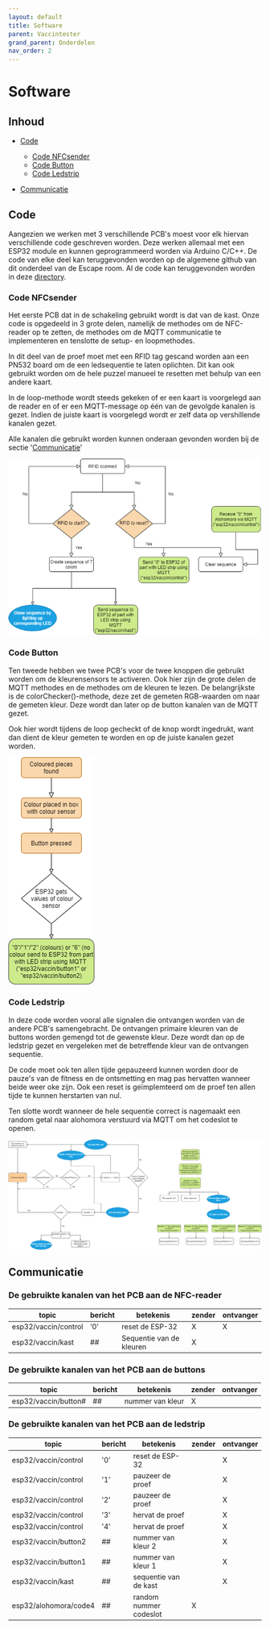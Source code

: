 ```yaml
---
layout: default
title: Software
parent: Vaccintester
grand_parent: Onderdelen
nav_order: 2
---
```


# Software

## Inhoud
- [Code](#Code)
    - [Code NFCsender](#Code_NFCsender)
    - [Code Button](#Code_Button)
    - [Code Ledstrip](#Code_Ledstrip)

- [Communicatie](#Communicatie)

## Code
Aangezien we werken met 3 verschillende PCB's moest voor elk hiervan verschillende code geschreven worden. Deze werken allemaal met een ESP32 module en kunnen geprogrammeerd worden via Arduino C/C++. De code van elke deel kan teruggevonden worden op de algemene github van dit onderdeel van de Escape room. Al de code kan teruggevonden worden in deze [directory](https://github.com/Project-ES-20-21/Vaccintester).

### Code NFCsender
Het eerste PCB dat in de schakeling gebruikt wordt is dat van de kast. Onze code is opgedeeld in 3 grote delen, namelijk de methodes om de NFC-reader op te zetten, de methodes om de MQTT communicatie te implementeren en tenslotte de setup- en loopmethodes.

In dit deel van de proef moet met een RFID tag gescand worden aan een PN532 board om de een ledsequentie te laten oplichten. Dit kan ook gebruikt worden om de hele puzzel manueel te resetten met behulp van een andere kaart.

In de loop-methode wordt steeds gekeken of er een kaart is voorgelegd aan de reader en of er een MQTT-message op één van de gevolgde kanalen is gezet. Indien de juiste kaart is voorgelegd wordt er zelf data op vershillende kanalen gezet.

Alle kanalen die gebruikt worden kunnen onderaan gevonden worden bij de sectie '[Communicatie](#Communicatie)'

![Flowchart_RFID](flowchart_RFID.PNG)

### Code Button

Ten tweede hebben we twee PCB's voor de twee knoppen die gebruikt worden om de kleurensensors te activeren. Ook hier zijn de grote delen de MQTT methodes en de methodes om de kleuren te lezen. De belangrijkste is de colorChecker()-methode, deze zet de gemeten RGB-waarden om naar de gemeten kleur. Deze wordt dan later op de button kanalen van de MQTT gezet.

Ook hier wordt tijdens de loop gecheckt of de knop wordt ingedrukt, want dan dient de kleur gemeten te worden en op de juiste kanalen gezet worden.

![Flowchart_Button](flowchart_button.PNG)

### Code Ledstrip
In deze code worden vooral alle signalen die ontvangen worden van de andere PCB's samengebracht. De ontvangen primaire kleuren van de buttons worden gemengd tot de gewenste kleur. Deze wordt dan op de ledstrip gezet en vergeleken met de betreffende kleur van de ontvangen sequentie. 

De code moet ook ten allen tijde gepauzeerd kunnen worden door de pauze's van de fitness en de ontsmetting en mag pas hervatten wanneer beide weer oke zijn. Ook een reset is geïmplemteerd om de proef ten allen tijde te kunnen herstarten van nul.

Ten slotte wordt wanneer de hele sequentie correct is nagemaakt een random getal naar alohomora verstuurd via MQTT om het codeslot te openen.

![Flowchart_Ledstrip](flowchart_central_ESP32.PNG)

## Communicatie
### De gebruikte kanalen van het PCB aan de NFC-reader

| topic                | bericht | betekenis                | zender | ontvanger |
|----------------------|---------|--------------------------|--------|-----------|
| esp32/vaccin/control | ‘0’     | reset de ESP-32          | X      | X         |
| esp32/vaccin/kast    | ##      | Sequentie van de kleuren | X      |           |

### De gebruikte kanalen van het PCB aan de buttons

| topic                | bericht | betekenis          | zender | ontvanger |
|----------------------|---------|--------------------|--------|-----------|
| esp32/vaccin/button# | ##      | nummer van kleur   | X      |           |

### De gebruikte kanalen van het PCB aan de ledstrip

| topic                | bericht | betekenis              | zender | ontvanger |
|----------------------|---------|------------------------|--------|-----------|
| esp32/vaccin/control | '0'     | reset de ESP-32        |        | X         |
| esp32/vaccin/control | '1'     | pauzeer de proef       |        | X         |
| esp32/vaccin/control | '2'     | pauzeer de proef       |        | X         |
| esp32/vaccin/control | '3'     | hervat de proef        |        | X         |
| esp32/vaccin/control | '4'     | hervat de proef        |        | X         |
| esp32/vaccin/button2 | ##      | nummer van kleur 2     |        | X         |
| esp32/vaccin/button1 | ##      | nummer van kleur 1     |        | X         |
| esp32/vaccin/kast    | ##      | sequentie van de kast  |        | X         |
| esp32/alohomora/code4  | ##      | random nummer codeslot | X      |           |


